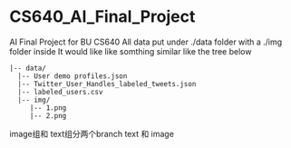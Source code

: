 # CS640_AI_Final_Project
AI Final Project for BU CS640 
All data put under ./data folder with a ./img folder inside
It would like like somthing similar like the tree below
```
|-- data/
  |-- User demo profiles.json
  |-- Twitter_User_Handles_labeled_tweets.json
  |-- labeled_users.csv
  |-- img/
     |-- 1.png
     |-- 2.png
```
image组和 text组分两个branch text 和 image
